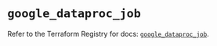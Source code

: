 # `google_dataproc_job`

Refer to the Terraform Registry for docs: [`google_dataproc_job`](https://registry.terraform.io/providers/hashicorp/google/6.11.0/docs/resources/dataproc_job).
